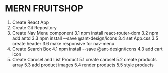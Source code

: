 # MERN FRUITSHOP

1. Create React App
2. Create Git Repository
3. Create Nav Menu component
   3.1 npm install react-router-dom
   3.2 npm add antd
   3.3 npm install --save @ant-design/icons
   3.4 set App.css
   3.5 create header
   3.6 make responsive for nav-menu
4. Create Search Box
   4.1 npm install --save @ant-design/icons
   4.3 add cart icon
5. Create Carosel and List Product
   5.1 create carosel
   5.2 create products array
   5.3 add product images
   5.4 render products
   5.5 style products
